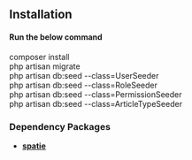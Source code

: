 ## Installation
#### Run the below command <br />
composer install <br />
php artisan migrate <br />
php artisan db:seed --class=UserSeeder <br />
php artisan db:seed --class=RoleSeeder <br />
php artisan db:seed --class=PermissionSeeder <br />
php artisan db:seed --class=ArticleTypeSeeder <br />

### Dependency Packages

- **[spatie](https://spatie.be/docs/laravel-permission/v6/basic-usage/blade-directives)**
